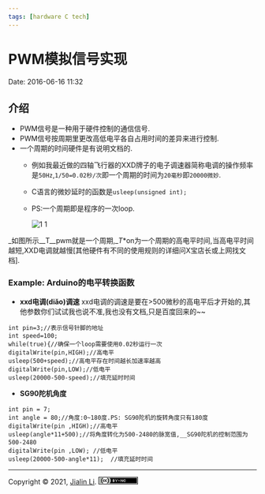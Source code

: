```yaml
---
tags: [hardware C tech]
---
```

# PWM模拟信号实现
Date:  2016-06-16 11:32

## 介绍
- PWM信号是一种用于硬件控制的通信信号.
- PWM信号按周期里更改高低电平各自占用时间的差异来进行控制.
- 一个周期的时间硬件是有说明文档的.
  - 例如我最近做的四轴飞行器的XXD牌子的电子调速器简称电调的操作频率是`50Hz`,`1/50=0.02秒/次`即一个周期的时间为`20毫秒`即`20000微妙`. 
  - C语言的微妙延时的函数是`usleep(unsigned int);`
  - PS:一个周期即是程序的一次loop.

    ![1 1](https://cloud.githubusercontent.com/assets/3397225/12373499/d0a7c7fc-bcb5-11e5-95d9-5a8e5ec0c75f.jpg)

_如图所示__T__pwm就是一个周期,__T_*on为一个周期的高电平时间,当高电平时间越短,XXD电调就越慢[其他硬件有不同的使用规则的详细问X宝店长或上网找文档].


### Example: Arduino的电平转换函数
- **xxd电调(diǎo)调速**
		xxd电调的调速是要在>500微秒的高电平后才开始的,其他参数你们试试我也说不准,我也没有文档,只是百度回来的~~

```
int pin=3;//表示信号针脚的地址
int speed=100;
while(true){//确保一个loop需要使用0.02秒运行一次
digitalWrite(pin,HIGH);//高电平
usleep(500+speed);//高电平存在时间越长加速率越高
digitalWrite(pin,LOW);//低电平
usleep(20000-500-speed);//填充延时时间
```
-  **SG90陀机角度**
 
  ```
  int pin = 7; 
  int angle = 80;//角度:0~180度.PS: SG90陀机的旋转角度只有180度
  digitalWrite(pin ,HIGH);//高电平
  usleep(angle*11+500);//将角度转化为500-2480的脉宽值,__SG90陀机的控制范围为500-2480
  digitalWrite(pin ,LOW); //低电平
  usleep(20000-500-angle*11);  //填充延时时间
  ```




---
Copyright © 2021, [Jialin Li](https://github.com/keyskull).  [![Copyright](80x15.png)](/LICENSE)